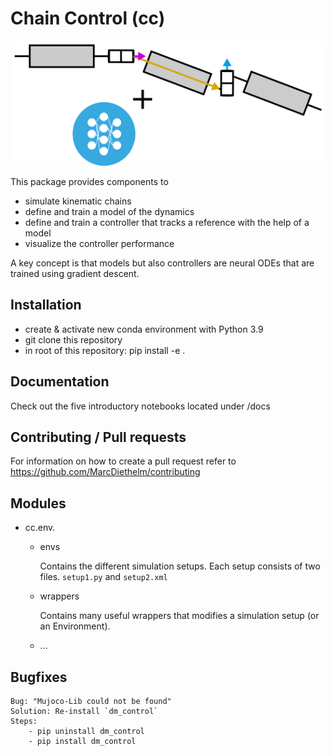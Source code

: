 # Chain Control (cc)

<center>
<img src="icon2.png" height="200" />
</center>

This package provides components to 
- simulate kinematic chains
- define and train a model of the dynamics
- define and train a controller that tracks a reference with the help of a model
- visualize the controller performance

A key concept is that models but also controllers are neural ODEs that are trained using gradient descent.

## Installation

- create & activate new conda environment with Python 3.9
- git clone this repository
- in root of this repository: pip install -e . 

## Documentation

Check out the five introductory notebooks located under /docs

## Contributing / Pull requests

For information on how to create a pull request refer to
https://github.com/MarcDiethelm/contributing

## Modules

- cc.env.
    - envs 
        
        Contains the different simulation setups. Each setup consists of two files. `setup1.py` and `setup2.xml`
    - wrappers

        Contains many useful wrappers that modifies a simulation setup (or an Environment).

    - ...

## Bugfixes

    Bug: "Mujoco-Lib could not be found"
    Solution: Re-install `dm_control`
    Steps:
        - pip uninstall dm_control
        - pip install dm_control
